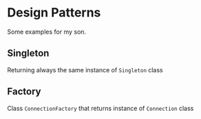 # Design Patterns

Some examples for my son.

## Singleton

Returning always the same instance of `Singleton` class

## Factory

Class `ConnectionFactory` that returns instance of `Connection` class
